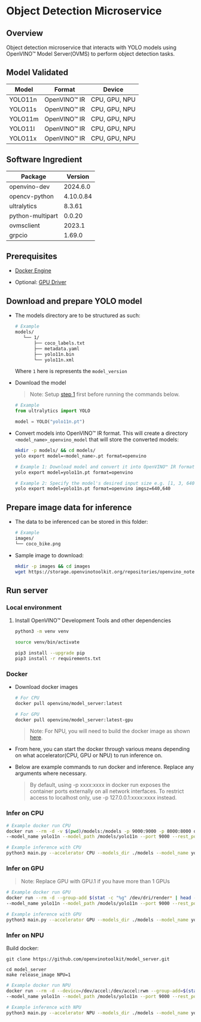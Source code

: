 # Object Detection Microservice

## Overview

Object detection microservice that interacts with YOLO models using OpenVINO™ Model Server(OVMS) to perform object detection tasks.

## Model Validated

Model | Format | Device
--- | --- | ---
YOLO11n | OpenVINO™ IR | CPU, GPU, NPU
YOLO11s | OpenVINO™ IR | CPU, GPU, NPU
YOLO11m | OpenVINO™ IR | CPU, GPU, NPU
YOLO11l | OpenVINO™ IR | CPU, GPU, NPU
YOLO11x | OpenVINO™ IR | CPU, GPU, NPU

## Software Ingredient

Package | Version
--- | ---
openvino-dev | 2024.6.0
opencv-python | 4.10.0.84
ultralytics | 8.3.61
python-multipart | 0.0.20
ovmsclient | 2023.1
grpcio | 1.69.0

## Prerequisites
- [Docker Engine](https://docs.docker.com/engine/install/ubuntu/)

- Optional: [GPU Driver](../../../README.md#-5-minute-quick-start)


## Download and prepare YOLO model

-   The models directory are to be structured as such:
    ```bash
    # Example
    models/
       └── 1/
           ├── coco_labels.txt
           ├── metadata.yaml
           ├── yolo11n.bin
           └── yolo11n.xml
    ```
    Where `1` here is represents the `model_version`

-   Download the model
    >Note: Setup [step 1](#local-environment) first before running the commands below.

    ```python
    # Example
    from ultralytics import YOLO

    model = YOLO("yolo11n.pt")
    ```

-   Convert models into OpenVINO™ IR format. This will create a directory `<model_name>_openvino_model` that will store the converted models:
    ```bash
    mkdir -p models/ && cd models/
    yolo export model=<model_name>.pt format=openvino

    # Example 1: Download model and convert it into OpenVINO™ IR format
    yolo export model=yolo11n.pt format=openvino

    # Example 2: Specify the model's desired input size e.g. [1, 3, 640, 640]
    yolo export model=yolo11n.pt format=openvino imgsz=640,640
    ```


## Prepare image data for inference

-   The data to be inferenced can be stored in this folder:
    ```bash
    # Example
    images/
    └── coco_bike.png
    ```

-   Sample image to download:
    ```bash
    mkdir -p images && cd images
    wget https://storage.openvinotoolkit.org/repositories/openvino_notebooks/data/data/image/coco_bike.jpg
    ```

## Run server

### Local environment

1.  Install OpenVINO™ Development Tools and other dependencies

    ```bash
    python3 -m venv venv

    source venv/bin/activate

    pip3 install --upgrade pip
    pip3 install -r requirements.txt
    ```

### Docker

-   Download docker images

    ```bash
    # For CPU
    docker pull openvino/model_server:latest

    # For GPU
    docker pull openvino/model_server:latest-gpu
    ```
    >Note: For NPU, you will need to build the docker image as shown [here](#infer-on-npu).

-   From here, you can start the docker through various means depending on what accelerator(CPU, GPU or NPU) to run inference on.
-   Below are example commands to run docker and inference. Replace any arguments where necessary.
    > By default, using -p xxxx:xxxx in docker run exposes the container ports externally on all network interfaces. To restrict access to localhost only, use -p 127.0.0.1:xxxx:xxxx instead.

### Infer on CPU

```bash
# Example docker run CPU
docker run --rm -d -v $(pwd)/models:/models -p 9000:9000 -p 8000:8000 openvino/model_server:latest \
--model_name yolo11n --model_path /models/yolo11n --port 9000 --rest_port 8000 --layout NHWC:NCHW
```

```bash
# Example inference with CPU
python3 main.py --accelerator CPU --models_dir ./models --model_name yolo11n --image_path images/coco_bike.jpg --output_image_path result_image.jpg --ovms_address 127.0.0.1:9000
```

### Infer on GPU

>Note: Replace GPU with GPU.1 if you have more than 1 GPUs
```bash
# Example docker run GPU
docker run --rm -d --group-add $(stat -c "%g" /dev/dri/render* | head -n 1) -u $(id -u) --device=/dev/dri:/dev/dri -v $(pwd)/models:/models -p 9000:9000 -p 8000:8000 openvino/model_server:latest-gpu \
--model_name yolo11n --model_path /models/yolo11n --port 9000 --rest_port 8000 --layout NHWC:NCHW
```

```bash
# Example inference with GPU
python3 main.py --accelerator GPU --models_dir ./models --model_name yolo11n --image_path images/coco_bike.jpg --output_image_path result_image.jpg --ovms_address 127.0.0.1:9000
```

### Infer on NPU

Build docker:
```
git clone https://github.com/openvinotoolkit/model_server.git

cd model_server
make release_image NPU=1
```

```bash
# Example docker run NPU
docker run --rm -d --device=/dev/accel:/dev/accel:rwm --group-add=$(stat -c "%g" /dev/dri/render* | head -n 1) -u $(id -u) -v $(pwd)/models:/models -p 9000:9000 -p 8000:8000 openvino/model_server:latest-npu \
--model_name yolo11n --model_path /models/yolo11n --port 9000 --rest_port 8000 --layout NHWC:NCHW
```

```bash
# Example inference with NPU
python3 main.py --accelerator NPU --models_dir ./models --model_name yolo11n --image_path images/coco_bike.jpg --output_image_path result_image.jpg --ovms_address 127.0.0.1:9000
```
